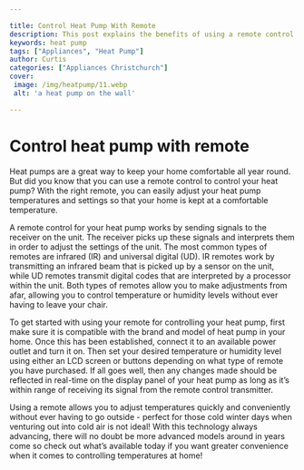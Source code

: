 ```yaml
---

title: Control Heat Pump With Remote
description: This post explains the benefits of using a remote control to set your heat pump temperatures, so if you're looking for a way to make your home more comfortable, read on!
keywords: heat pump
tags: ["Appliances", "Heat Pump"]
author: Curtis
categories: ["Appliances Christchurch"]
cover: 
 image: /img/heatpump/11.webp
 alt: 'a heat pump on the wall'

---
```


# Control heat pump with remote

Heat pumps are a great way to keep your home comfortable all year round. But did you know that you can use a remote control to control your heat pump? With the right remote, you can easily adjust your heat pump temperatures and settings so that your home is kept at a comfortable temperature.

A remote control for your heat pump works by sending signals to the receiver on the unit. The receiver picks up these signals and interprets them in order to adjust the settings of the unit. The most common types of remotes are infrared (IR) and universal digital (UD). IR remotes work by transmitting an infrared beam that is picked up by a sensor on the unit, while UD remotes transmit digital codes that are interpreted by a processor within the unit. Both types of remotes allow you to make adjustments from afar, allowing you to control temperature or humidity levels without ever having to leave your chair.

To get started with using your remote for controlling your heat pump, first make sure it is compatible with the brand and model of heat pump in your home. Once this has been established, connect it to an available power outlet and turn it on. Then set your desired temperature or humidity level using either an LCD screen or buttons depending on what type of remote you have purchased. If all goes well, then any changes made should be reflected in real-time on the display panel of your heat pump as long as it’s within range of receiving its signal from the remote control transmitter. 

Using a remote allows you to adjust temperatures quickly and conveniently without ever having to go outside - perfect for those cold winter days when venturing out into cold air is not ideal! With this technology always advancing, there will no doubt be more advanced models around in years come so check out what’s available today if you want greater convenience when it comes to controlling temperatures at home!